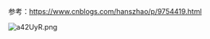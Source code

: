

参考：<https://www.cnblogs.com/hanszhao/p/9754419.html>



![a42UyR.png](https://s1.ax1x.com/2020/08/08/a42UyR.png)

